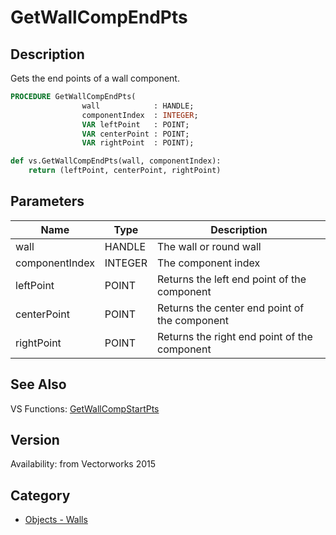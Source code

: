# GetWallCompEndPts

## Description
Gets the end points of a wall component.

```pascal
PROCEDURE GetWallCompEndPts(
				wall            : HANDLE;
				componentIndex  : INTEGER;
				VAR leftPoint   : POINT;
				VAR centerPoint : POINT;
				VAR rightPoint  : POINT);
```

```python
def vs.GetWallCompEndPts(wall, componentIndex):
    return (leftPoint, centerPoint, rightPoint)
```

## Parameters
|Name|Type|Description|
|---|---|---|
|wall|HANDLE|The wall or round wall|
|componentIndex|INTEGER|The component index|
|leftPoint|POINT|Returns the left end point of the component|
|centerPoint|POINT|Returns the center end point of the component|
|rightPoint|POINT|Returns the right end point of the component|

## See Also
VS Functions:
[GetWallCompStartPts](GetWallCompStartPts.md)

## Version
Availability: from Vectorworks 2015

## Category
* [Objects - Walls](../Categories/Objects%20-%20Walls.md)
